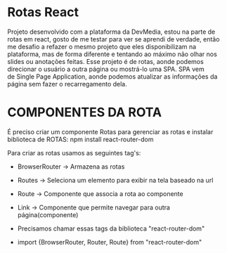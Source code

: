 # Rotas React
Projeto desenvolvido com a plataforma da DevMedia, estou na parte de rotas em react, gosto de me testar para ver se aprendi de verdade, então me desafio a refazer o mesmo projeto que eles disponibilizam na plataforma, mas de forma diferente e tentando ao máximo não olhar nos slides ou anotações feitas.
Esse projeto é de rotas, aonde podemos direcionar o usuário a outra página ou mostrá-lo uma SPA. SPA vem de Single Page Application, aonde podemos atualizar as informações da página sem fazer o recarregamento dela.

# COMPONENTES DA ROTA

É preciso criar um componente Rotas para gerenciar as rotas e instalar biblioteca de ROTAS: npm install react-router-dom

Para criar as rotas usamos as seguintes tag's:

- BrowserRouter -> Armazena as rotas
- Routes -> Seleciona um elemento para exibir na tela baseado na url
- Route -> Componente que associa a rota ao componente
- Link -> Componente que permite navegar para outra página(componente)

- Precisamos chamar essas tags da biblioteca "react-router-dom"
- import {BrowserRouter, Router, Route} from "react-router-dom"
